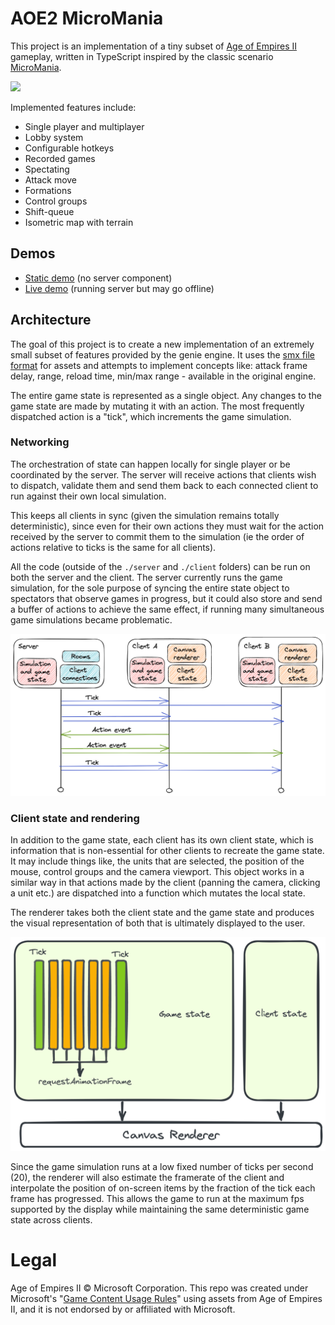 # AOE2 MicroMania

This project is an implementation of a tiny subset of [Age of Empires II](https://en.wikipedia.org/wiki/Age_of_Empires_II) gameplay, written in TypeScript
inspired by the classic scenario [MicroMania](https://www.voobly.com/gamemods/mod/475/MicroMania).

![](docs/demo.gif)

Implemented features include:

* Single player and multiplayer
* Lobby system
* Configurable hotkeys
* Recorded games
* Spectating
* Attack move
* Formations
* Control groups
* Shift-queue
* Isometric map with terrain

## Demos

* [Static demo](https://sam152.github.io/aoe2-micromania) (no server component)
* [Live demo](https://main-bvxea6i-5gx6ejvclv6ua.au.platformsh.site/) (running server but may go offline)

## Architecture

The goal of this project is to create a new implementation of an extremely small subset
of features provided by the genie engine. It uses the [smx file format](https://github.com/Sam152/genie-smx)
for assets and attempts to implement concepts like: attack frame delay, range, reload time, min/max range -
available in the original engine.

The entire game state is represented as a single object. Any changes to the game state are made by mutating it
with an action. The most frequently dispatched action is a "tick", which increments the game simulation.

### Networking

The orchestration of state can happen locally for single player or be coordinated by the server. The server
will receive actions that clients wish to dispatch, validate them and send them back to each connected client
to run against their own local simulation.

This keeps all clients in sync (given the simulation remains totally deterministic), since even for their own actions
they must wait for the action received by the server to commit them to the simulation (ie the order of actions
relative to ticks is the same for all clients).

All the code (outside of the `./server` and `./client` folders) can be run on both the server and the
client. The server currently runs the game simulation, for the sole purpose of syncing the entire state 
object to spectators that observe games in progress, but it could also store and send a buffer of actions
to achieve the same effect, if running many simultaneous game simulations became problematic. 

![](docs/networking.png)

### Client state and rendering

In addition to the game state, each client has its own client state, which is information that is non-essential
for other clients to recreate the game state. It may include things like, the units that are selected, the position
of the mouse, control groups and the camera viewport. This object works in a similar way in that actions made by the client
(panning the camera, clicking a unit etc.) are dispatched into a function which mutates the local state.

The renderer takes both the client state and the game state and produces the visual representation of both
that is ultimately displayed to the user.

![](docs/rendering.png)

Since the game simulation runs at a low fixed number of ticks per second (20), the renderer will also estimate the
framerate of the client and interpolate the position of on-screen items by the fraction of the tick each frame has
progressed. This allows the game to run at the maximum fps supported by the display while maintaining the same deterministic
game state across clients.


# Legal

Age of Empires II © Microsoft Corporation. This repo was created under Microsoft's "[Game Content Usage Rules](https://www.xbox.com/en-us/developers/rules)" using assets from Age of Empires II, and it is not endorsed by or affiliated with Microsoft.  

